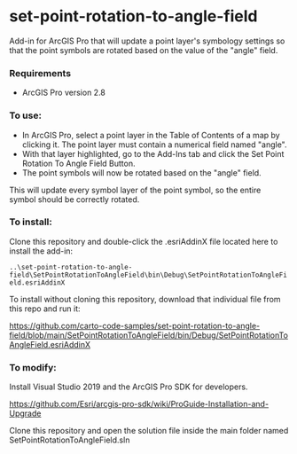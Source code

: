 # set-point-rotation-to-angle-field
Add-in for ArcGIS Pro that will update a point layer's symbology settings so that the point symbols are rotated based on the value of the "angle" field. 

### Requirements
- ArcGIS Pro version 2.8

### To use:
- In ArcGIS Pro, select a point layer in the Table of Contents of a map by clicking it. The point layer must contain a numerical field named "angle".
- With that layer highlighted, go to the Add-Ins tab and click the Set Point Rotation To Angle Field Button. 
- The point symbols will now be rotated based on the "angle" field.

This will update every symbol layer of the point symbol, so the entire symbol should be correctly rotated. 

### To install:
Clone this repository and double-click the .esriAddinX file located here to install the add-in:

`..\set-point-rotation-to-angle-field\SetPointRotationToAngleField\bin\Debug\SetPointRotationToAngleField.esriAddinX`

To install without cloning this repository, download that individual file from this repo and run it:

https://github.com/carto-code-samples/set-point-rotation-to-angle-field/blob/main/SetPointRotationToAngleField/bin/Debug/SetPointRotationToAngleField.esriAddinX

### To modify:
Install Visual Studio 2019 and the ArcGIS Pro SDK for developers. 

https://github.com/Esri/arcgis-pro-sdk/wiki/ProGuide-Installation-and-Upgrade

Clone this repository and open the solution file inside the main folder named SetPointRotationToAngleField.sln
